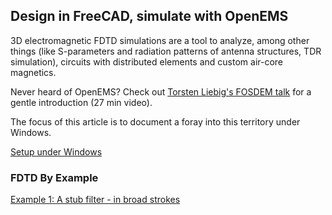 ## Design in FreeCAD, simulate with OpenEMS

3D electromagnetic FDTD simulations are a tool to analyze, among other things (like S-parameters and radiation patterns of antenna structures, TDR simulation), circuits with distributed elements and custom air-core magnetics. 

Never heard of OpenEMS? Check out [Torsten Liebig's FOSDEM talk](https://archive.fosdem.org/2019/schedule/event/openems/) for a gentle introduction (27 min video).

The focus of this article is to document a foray into this territory under Windows.

[Setup under Windows](first_steps_openems_freecad.md)

### FDTD By Example

[Example 1: A stub filter - in broad strokes](stub_filter_problem_setup.md)



<!-- Keep in mind the abandonment of Windows 7 support is also a move to push Windows users to the more dystopian Win10 and Win11 versions. https://bugs.python.org/issue32592 -->